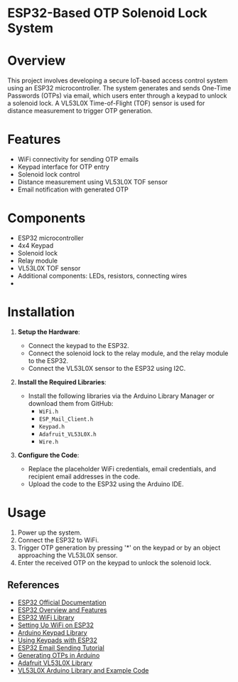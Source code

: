 
# ESP32-Based OTP Solenoid Lock System

# Overview
This project involves developing a secure IoT-based access control system using an ESP32 microcontroller. The system generates and sends One-Time Passwords (OTPs) via email, which users enter through a keypad to unlock a solenoid lock. A VL53L0X Time-of-Flight (TOF) sensor is used for distance measurement to trigger OTP generation.

# Features
- WiFi connectivity for sending OTP emails
- Keypad interface for OTP entry
- Solenoid lock control
- Distance measurement using VL53L0X TOF sensor
- Email notification with generated OTP

# Components
- ESP32 microcontroller
- 4x4 Keypad
- Solenoid lock
- Relay module
- VL53L0X TOF sensor
- Additional components: LEDs, resistors, connecting wires
- 
# Installation

1. **Setup the Hardware**:
   - Connect the keypad to the ESP32.
   - Connect the solenoid lock to the relay module, and the relay module to the ESP32.
   - Connect the VL53L0X sensor to the ESP32 using I2C.

2. **Install the Required Libraries**:
   - Install the following libraries via the Arduino Library Manager or download them from GitHub:
     - `WiFi.h`
     - `ESP_Mail_Client.h`
     - `Keypad.h`
     - `Adafruit_VL53L0X.h`
     - `Wire.h`

3. **Configure the Code**:
   - Replace the placeholder WiFi credentials, email credentials, and recipient email addresses in the code.
   - Upload the code to the ESP32 using the Arduino IDE.

# Usage
1. Power up the system.
2. Connect the ESP32 to WiFi.
3. Trigger OTP generation by pressing '*' on the keypad or by an object approaching the VL53L0X sensor.
4. Enter the received OTP on the keypad to unlock the solenoid lock.


## References
- [ESP32 Official Documentation](https://docs.espressif.com/projects/esp-idf/en/latest/esp32/)
- [ESP32 Overview and Features](https://www.espressif.com/en/products/socs/esp32/overview)
- [ESP32 WiFi Library](https://docs.espressif.com/projects/esp-idf/en/latest/esp32/api-reference/wifi/index.html)
- [Setting Up WiFi on ESP32](https://randomnerdtutorials.com/esp32-connect-wifi-password-setting/)
- [Arduino Keypad Library](https://playground.arduino.cc/code/keypad/)
- [Using Keypads with ESP32](https://randomnerdtutorials.com/esp32-esp8266-keypad-lcd/)
- [ESP32 Email Sending Tutorial](https://randomnerdtutorials.com/esp32-send-email-smtp-gmail/)
- [Generating OTPs in Arduino](https://www.geeksforgeeks.org/generate-a-one-time-password-otp-using-python/)
- [Adafruit VL53L0X Library](https://github.com/adafruit/Adafruit_VL53L0X)
- [VL53L0X Arduino Library and Example Code](https://learn.adafruit.com/adafruit-vl53l0x-micro-lidar-distance-sensor-breakout/arduino-code)

